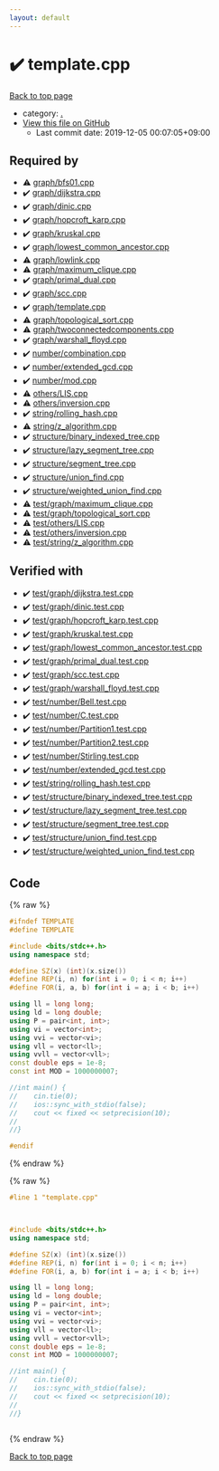 ```yaml
---
layout: default
---
```


<!-- mathjax config similar to math.stackexchange -->
<script type="text/javascript" async
  src="https://cdnjs.cloudflare.com/ajax/libs/mathjax/2.7.5/MathJax.js?config=TeX-MML-AM_CHTML">
</script>
<script type="text/x-mathjax-config">
  MathJax.Hub.Config({
    TeX: { equationNumbers: { autoNumber: "AMS" }},
    tex2jax: {
      inlineMath: [ ['$','$'] ],
      processEscapes: true
    },
    "HTML-CSS": { matchFontHeight: false },
    displayAlign: "left",
    displayIndent: "2em"
  });
</script>

<script type="text/javascript" src="https://cdnjs.cloudflare.com/ajax/libs/jquery/3.4.1/jquery.min.js"></script>
<script src="https://cdn.jsdelivr.net/npm/jquery-balloon-js@1.1.2/jquery.balloon.min.js" integrity="sha256-ZEYs9VrgAeNuPvs15E39OsyOJaIkXEEt10fzxJ20+2I=" crossorigin="anonymous"></script>
<script type="text/javascript" src="../assets/js/copy-button.js"></script>
<link rel="stylesheet" href="../assets/css/copy-button.css" />


# :heavy_check_mark: template.cpp

<a href="../index.html">Back to top page</a>

* category: <a href="../index.html#5058f1af8388633f609cadb75a75dc9d">.</a>
* <a href="{{ site.github.repository_url }}/blob/master/template.cpp">View this file on GitHub</a>
    - Last commit date: 2019-12-05 00:07:05+09:00




## Required by

* :warning: <a href="graph/bfs01.cpp.html">graph/bfs01.cpp</a>
* :heavy_check_mark: <a href="graph/dijkstra.cpp.html">graph/dijkstra.cpp</a>
* :heavy_check_mark: <a href="graph/dinic.cpp.html">graph/dinic.cpp</a>
* :heavy_check_mark: <a href="graph/hopcroft_karp.cpp.html">graph/hopcroft_karp.cpp</a>
* :heavy_check_mark: <a href="graph/kruskal.cpp.html">graph/kruskal.cpp</a>
* :heavy_check_mark: <a href="graph/lowest_common_ancestor.cpp.html">graph/lowest_common_ancestor.cpp</a>
* :warning: <a href="graph/lowlink.cpp.html">graph/lowlink.cpp</a>
* :warning: <a href="graph/maximum_clique.cpp.html">graph/maximum_clique.cpp</a>
* :heavy_check_mark: <a href="graph/primal_dual.cpp.html">graph/primal_dual.cpp</a>
* :heavy_check_mark: <a href="graph/scc.cpp.html">graph/scc.cpp</a>
* :heavy_check_mark: <a href="graph/template.cpp.html">graph/template.cpp</a>
* :warning: <a href="graph/topological_sort.cpp.html">graph/topological_sort.cpp</a>
* :warning: <a href="graph/twoconnectedcomponents.cpp.html">graph/twoconnectedcomponents.cpp</a>
* :heavy_check_mark: <a href="graph/warshall_floyd.cpp.html">graph/warshall_floyd.cpp</a>
* :heavy_check_mark: <a href="number/combination.cpp.html">number/combination.cpp</a>
* :heavy_check_mark: <a href="number/extended_gcd.cpp.html">number/extended_gcd.cpp</a>
* :heavy_check_mark: <a href="number/mod.cpp.html">number/mod.cpp</a>
* :warning: <a href="others/LIS.cpp.html">others/LIS.cpp</a>
* :warning: <a href="others/inversion.cpp.html">others/inversion.cpp</a>
* :heavy_check_mark: <a href="string/rolling_hash.cpp.html">string/rolling_hash.cpp</a>
* :warning: <a href="string/z_algorithm.cpp.html">string/z_algorithm.cpp</a>
* :heavy_check_mark: <a href="structure/binary_indexed_tree.cpp.html">structure/binary_indexed_tree.cpp</a>
* :heavy_check_mark: <a href="structure/lazy_segment_tree.cpp.html">structure/lazy_segment_tree.cpp</a>
* :heavy_check_mark: <a href="structure/segment_tree.cpp.html">structure/segment_tree.cpp</a>
* :heavy_check_mark: <a href="structure/union_find.cpp.html">structure/union_find.cpp</a>
* :heavy_check_mark: <a href="structure/weighted_union_find.cpp.html">structure/weighted_union_find.cpp</a>
* :warning: <a href="test/graph/maximum_clique.cpp.html">test/graph/maximum_clique.cpp</a>
* :warning: <a href="test/graph/topological_sort.cpp.html">test/graph/topological_sort.cpp</a>
* :warning: <a href="test/others/LIS.cpp.html">test/others/LIS.cpp</a>
* :warning: <a href="test/others/inversion.cpp.html">test/others/inversion.cpp</a>
* :warning: <a href="test/string/z_algorithm.cpp.html">test/string/z_algorithm.cpp</a>


## Verified with

* :heavy_check_mark: <a href="../verify/test/graph/dijkstra.test.cpp.html">test/graph/dijkstra.test.cpp</a>
* :heavy_check_mark: <a href="../verify/test/graph/dinic.test.cpp.html">test/graph/dinic.test.cpp</a>
* :heavy_check_mark: <a href="../verify/test/graph/hopcroft_karp.test.cpp.html">test/graph/hopcroft_karp.test.cpp</a>
* :heavy_check_mark: <a href="../verify/test/graph/kruskal.test.cpp.html">test/graph/kruskal.test.cpp</a>
* :heavy_check_mark: <a href="../verify/test/graph/lowest_common_ancestor.test.cpp.html">test/graph/lowest_common_ancestor.test.cpp</a>
* :heavy_check_mark: <a href="../verify/test/graph/primal_dual.test.cpp.html">test/graph/primal_dual.test.cpp</a>
* :heavy_check_mark: <a href="../verify/test/graph/scc.test.cpp.html">test/graph/scc.test.cpp</a>
* :heavy_check_mark: <a href="../verify/test/graph/warshall_floyd.test.cpp.html">test/graph/warshall_floyd.test.cpp</a>
* :heavy_check_mark: <a href="../verify/test/number/Bell.test.cpp.html">test/number/Bell.test.cpp</a>
* :heavy_check_mark: <a href="../verify/test/number/C.test.cpp.html">test/number/C.test.cpp</a>
* :heavy_check_mark: <a href="../verify/test/number/Partition1.test.cpp.html">test/number/Partition1.test.cpp</a>
* :heavy_check_mark: <a href="../verify/test/number/Partition2.test.cpp.html">test/number/Partition2.test.cpp</a>
* :heavy_check_mark: <a href="../verify/test/number/Stirling.test.cpp.html">test/number/Stirling.test.cpp</a>
* :heavy_check_mark: <a href="../verify/test/number/extended_gcd.test.cpp.html">test/number/extended_gcd.test.cpp</a>
* :heavy_check_mark: <a href="../verify/test/string/rolling_hash.test.cpp.html">test/string/rolling_hash.test.cpp</a>
* :heavy_check_mark: <a href="../verify/test/structure/binary_indexed_tree.test.cpp.html">test/structure/binary_indexed_tree.test.cpp</a>
* :heavy_check_mark: <a href="../verify/test/structure/lazy_segment_tree.test.cpp.html">test/structure/lazy_segment_tree.test.cpp</a>
* :heavy_check_mark: <a href="../verify/test/structure/segment_tree.test.cpp.html">test/structure/segment_tree.test.cpp</a>
* :heavy_check_mark: <a href="../verify/test/structure/union_find.test.cpp.html">test/structure/union_find.test.cpp</a>
* :heavy_check_mark: <a href="../verify/test/structure/weighted_union_find.test.cpp.html">test/structure/weighted_union_find.test.cpp</a>


## Code

<a id="unbundled"></a>
{% raw %}
```cpp
#ifndef TEMPLATE
#define TEMPLATE

#include <bits/stdc++.h>
using namespace std;

#define SZ(x) (int)(x.size())
#define REP(i, n) for(int i = 0; i < n; i++)
#define FOR(i, a, b) for(int i = a; i < b; i++)

using ll = long long;
using ld = long double;
using P = pair<int, int>;
using vi = vector<int>;
using vvi = vector<vi>;
using vll = vector<ll>;
using vvll = vector<vll>;
const double eps = 1e-8;
const int MOD = 1000000007;

//int main() {
//    cin.tie(0);
//    ios::sync_with_stdio(false);
//    cout << fixed << setprecision(10);
//
//}

#endif

```
{% endraw %}

<a id="bundled"></a>
{% raw %}
```cpp
#line 1 "template.cpp"



#include <bits/stdc++.h>
using namespace std;

#define SZ(x) (int)(x.size())
#define REP(i, n) for(int i = 0; i < n; i++)
#define FOR(i, a, b) for(int i = a; i < b; i++)

using ll = long long;
using ld = long double;
using P = pair<int, int>;
using vi = vector<int>;
using vvi = vector<vi>;
using vll = vector<ll>;
using vvll = vector<vll>;
const double eps = 1e-8;
const int MOD = 1000000007;

//int main() {
//    cin.tie(0);
//    ios::sync_with_stdio(false);
//    cout << fixed << setprecision(10);
//
//}



```
{% endraw %}

<a href="../index.html">Back to top page</a>

